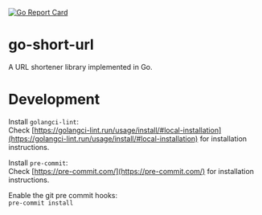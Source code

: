[![Go Report Card](https://goreportcard.com/report/github.com/TomerHeber/go-short-url)](https://goreportcard.com/report/github.com/TomerHeber/go-short-url)

# go-short-url
A URL shortener library implemented in Go.

# Development

Install `golangci-lint`:  
Check [https://golangci-lint.run/usage/install/#local-installation](https://golangci-lint.run/usage/install/#local-installation) for installation instructions.

Install `pre-commit`:  
Check [https://pre-commit.com/](https://pre-commit.com/) for installation instructions.

Enable the git pre commit hooks:  
`pre-commit install `
